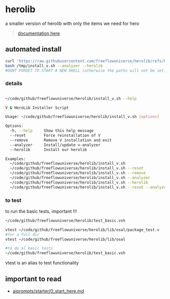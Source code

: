 # herolib

a smaller version of herolib with only the items we need for hero

> [documentation here](https://freeflowuniverse.github.io/herolib/)

## automated install

```bash
curl 'https://raw.githubusercontent.com/freeflowuniverse/herolib/refs/heads/main/install_v.sh' > /tmp/install_v.sh
bash /tmp/install_v.sh --analyzer --herolib 
#DONT FORGET TO START A NEW SHELL (otherwise the paths will not be set)
```

### details

```bash

~/code/github/freeflowuniverse/herolib/install_v.sh --help

V & HeroLib Installer Script

Usage: ~/code/github/freeflowuniverse/herolib/install_v.sh [options]

Options:
  -h, --help     Show this help message
  --reset        Force reinstallation of V
  --remove       Remove V installation and exit
  --analyzer     Install/update v-analyzer
  --herolib      Install our herolib

Examples:
  ~/code/github/freeflowuniverse/herolib/install_v.sh
  ~/code/github/freeflowuniverse/herolib/install_v.sh --reset
  ~/code/github/freeflowuniverse/herolib/install_v.sh --remove
  ~/code/github/freeflowuniverse/herolib/install_v.sh --analyzer
  ~/code/github/freeflowuniverse/herolib/install_v.sh --herolib
  ~/code/github/freeflowuniverse/herolib/install_v.sh --reset --analyzer # Fresh install of both

```

### to test

to run the basic tests, important !!!

```bash
~/code/github/freeflowuniverse/herolib/test_basic.vsh
```

```bash
vtest ~/code/github/freeflowuniverse/herolib/lib/osal/package_test.v
#for a full dir
vtest ~/code/github/freeflowuniverse/herolib/lib/osal

#to do al basic tests
~/code/github/freeflowuniverse/herolib/test_basic.vsh

```
vtest is an alias to test functionality


## important to read

- [aiprompts/starter/0_start_here.md](aiprompts/starter/0_start_here.md)
